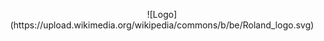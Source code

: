 <p align="center">
 ![Logo](https://upload.wikimedia.org/wikipedia/commons/b/be/Roland_logo.svg)
</p>
